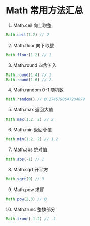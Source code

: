 # Math 常用方法汇总

1. Math.ceil 向上取整

```js
Math.ceil(1.2) // 2
```

2. Math.floor 向下取整

```js
Math.floor(1.2) // 1
```

3. Math.round 四舍五入

```js
Math.round(1.4) // 1
Math.round(1.6) // 2
```

4. Math.random 0-1 随机数

```js
Math.random() // 0.2745798547204079
```

5. Math.max 返回大值

```js
Math.max(1.2, 2) // 2
```

6. Math.min 返回小值

```js
Math.min(1.2, 2) // 1.2
```

7. Math.abs 绝对值

```js
Math.abs(-1) // 1
```

8. Math.sqrt 开平方

```js
Math.sqrt(9) // 3
```

9. Math.pow 求幂

```js
Math.pow(2,3) // 8
```

10. Math.trunc 整数部分

```js
Math.trunc(-1.2) // -1
```
